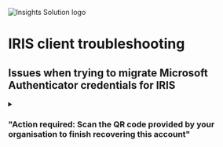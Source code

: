 ![Insights Solution logo](./images/insights-solution.png)

# IRIS client troubleshooting

## Issues when trying to migrate Microsoft Authenticator credentials for IRIS

<details>
    <summary><h3>"Action required: Scan the QR code provided by your organisation to finish recovering this account"</h3></summary>
If you encounter this error when attempting to migrate multi-factor authentication to a new device:

1. In an incognito tab visit "https://mysignins.microsoft.com/security-info"
2. Click "Sign-in options" at the bottom of the Microsoft sign-in page

![Sign-in-options](./images/troubleshooting/sign-in-options.png)

3. From the options, click "Sign in to an organisation"
4. Type "elexon.co.uk" and click "Next"
5. In the subsequent sign-in screen, enter the email you signed up with, and click "Next". Continue the sign-in process as normal
6. Once you have signed in, navigate to "Security info" and select "Add sign-in method"

![Sign-in-options](./images/troubleshooting/security-info.png)

7. In the "Add a method" tab that pops up, choose "Authenticator App" and then "Add"

![Sign-in-options](./images/troubleshooting/add-a-method.png)

8. Follow the instructions until you reach the QR code, and then scan that in the app
</details>
